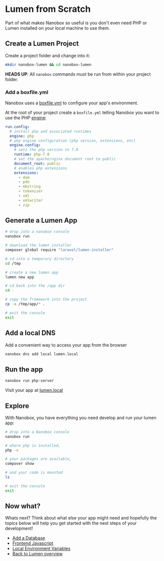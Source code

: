 # Lumen from Scratch
Part of what makes Nanobox so useful is you don't even need PHP or Lumen installed on your local machine to use them.

## Create a Lumen Project
Create a project folder and change into it:

```bash
mkdir nanobox-lumen && cd nanobox-lumen
```

**HEADS UP**: All `nanobox` commands *must* be run from within your project folder.

### Add a boxfile.yml
Nanobox uses a <a href="https://docs.nanobox.io/boxfile/" target="\_blank">boxfile.yml</a> to configure your app's environment.

At the root of your project create a `boxfile.yml` telling Nanobox you want to use the PHP <a href="https://docs.nanobox.io/engines/" target="\_blank">engine</a>:

```yaml
run.config:
  # install php and associated runtimes
  engine: php
  # php engine configuration (php version, extensions, etc)
  engine.config:
    # sets the php version to 7.0
    runtime: php-7.0
    # set the apache/nginx document root to public
    document_root: public
    # enables php extensions
    extensions:
      - dom
      - pdo
      - mbstring
      - tokenizer
      - xml
      - xmlwriter
      - zip
```

## Generate a Lumen App

```bash
# drop into a nanobox console
nanobox run

# download the lumen installer
composer global require "laravel/lumen-installer"

# cd into a temporary directory
cd /tmp

# create a new lumen app
lumen new app

# cd back into the /app dir
cd -

# copy the framework into the project
cp -a /tmp/app/* .

# exit the console
exit
```

## Add a local DNS
Add a convenient way to access your app from the browser

```bash
nanobox dns add local lumen.local
```

## Run the app

```bash
nanobox run php-server
```

Visit your app at <a href="http://lumen.local" target="\_blank">lumen.local</a>

## Explore
With Nanobox, you have everything you need develop and run your lumen app:

```bash
# drop into a Nanobox console
nanobox run

# where php is installed,
php -v

# your packages are available,
composer show

# and your code is mounted
ls

# exit the console
exit
```

## Now what?
Whats next? Think about what else your app might need and hopefully the topics below will help you get started with the next steps of your development!

* [Add a Database](/php/lumen/add-a-database)
* [Frontend Javascript](/php/lumen/frontend-javascript)
* [Local Environment Variables](/php/lumen/local-evars)
* [Back to Lumen overview](/php/lumen)
